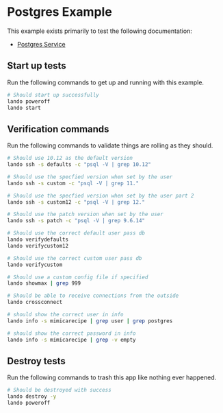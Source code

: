Postgres Example
================

This example exists primarily to test the following documentation:

* [Postgres Service](https://docs.devwithlando.io/tutorials/postgres.html)

Start up tests
--------------

Run the following commands to get up and running with this example.

```bash
# Should start up successfully
lando poweroff
lando start
```

Verification commands
---------------------

Run the following commands to validate things are rolling as they should.

```bash
# Should use 10.12 as the default version
lando ssh -s defaults -c "psql -V | grep 10.12"

# Should use the specfied version when set by the user
lando ssh -s custom -c "psql -V | grep 11."

# Should use the specfied version when set by the user part 2
lando ssh -s custom12 -c "psql -V | grep 12."

# Should use the patch version when set by the user
lando ssh -s patch -c "psql -V | grep 9.6.14"

# Should use the correct default user pass db
lando verifydefaults
lando verifycustom12

# Should use the correct custom user pass db
lando verifycustom

# Should use a custom config file if specified
lando showmax | grep 999

# Should be able to receive connections from the outside
lando crossconnect

# should show the correct user in info
lando info -s mimicarecipe | grep user | grep postgres

# should show the correct password in info
lando info -s mimicarecipe | grep -v empty
```

Destroy tests
-------------

Run the following commands to trash this app like nothing ever happened.

```bash
# Should be destroyed with success
lando destroy -y
lando poweroff
```
